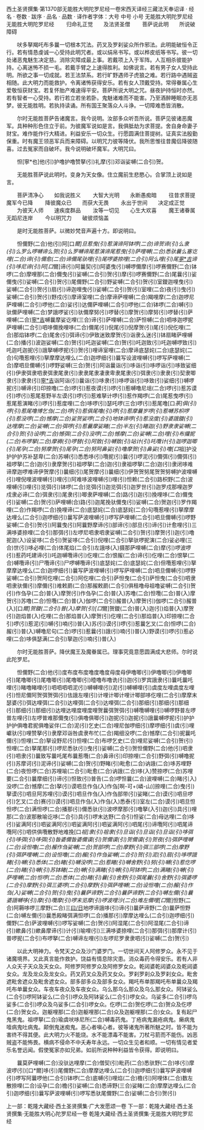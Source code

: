 西土圣贤撰集·第1370部无能胜大明陀罗尼经一卷宋西天译经三藏法天奉诏译
· 经名 · 卷数 · 跋序
· 品名 · 品数 · 译作者字体：大号 中号 小号
无能胜大明陀罗尼经
无能胜大明陀罗尼经
　　归命礼正觉　　及法贤圣僧
　　菩萨说此明　　所说破障碍

　　吠多拏羯吒布多曩一切根本咒法。药叉及罗刹娑众所作邪法。此明能破恒令正行。若有情恳虔诚一心受持此明咒者。或以绢帛书写。或以桦皮纸等书写。彼一切处诸恶鬼魅生决定慈。消除灾障成最上事。若戴项上入于军阵。人互相杀彼能护持。心离迷怖不损一毛。若戴手臂之上速得胜利。如佛说言。若有男子女人受持此明。所欲之事一切成就。若王法禁系。若行旷野遇师子虎狼之难。若行路中遇贼盗相随。此大明力而能救护。令离诸怖获得安乐。若有女人顶戴受持。常得眷属心生爱敬恒获财宝。若复怀胎产难速得平安。菩萨所说大明之咒。昼夜护持恒时亦然。若有智者一心受持。若行若立若坐若卧。鬼魅诸难而不能害。乃至酒醉睡眠亦无恶梦。彼无能胜明。若执持读诵。所有国王聚落众人斗诤。一切障难悉皆消散。

　　尔时无能胜菩萨告诸魔言。我今说明。汝部多众听吾所说。菩萨见彼诸恶魔军。具种种形色住立于前。为彼魔军说如是言。我俱胝劫为求菩提。舍自身命妻子财宝。难作能作行大精进。利益安乐一切众生。行愿圆满住菩提树。证真实法殷勤保重。时有魔王领恶军兵而来障碍。以明咒力彼等降伏。我所思惟往昔魔侣降彼随喜。过去冤家而自破坏。我今说明破坏魔军。大明咒曰。

　　怛[寧*也]他(引)护噜护噜赞拏(引)礼摩(引)邓诣娑嚩(二合引)贺。

　　无能胜菩萨说此明时。变身为天女像。住立魔前生悲愍心。合掌顶上说如是言。

　　菩萨清净心　　如我说胜义
　　大智大光明　　永断愚痴暗
　　往昔求菩提　　魔军今已降
　　降彼魔众已　　而获大无畏
　　永出于世间　　决定成正觉
　　为彼天人师　　速疾度群品
　　汝等一切见　　心生大欢喜
　　魔王诸眷属　　无蹈尼连岸
　　今以明咒力　　破彼烦恼盖

　　是时无能胜菩萨。以微妙梵音声遍十方。即说明曰。

　　怛儞野(二合)他(引)阿[口*爾]旦惹曳(引)惹演谛阿钵啰(二合)谛贺谛(引)么隶(引)么罗么啰嚩谛么贺(引)么罗嚩谛尾惹演谛尾惹曳(引)萨哩嚩(二合)悉驮曩么塞讫哩(二合)谛(引)儞愈(二合)谛儞尾驮哩(引)尾啰婆捺哩(二合引)阿么哩(引)尾[寧*吉](切身)谛(引)哆尼谛(引)阿[口*爾]谛(引)阿曩契(引)阿婆曳(引)嚩啰儞摩(引)啰赛儞野(二合)钵啰(二合)摩哩那(二合)儞曳(引)娑嚩(二合引)贺(引)摩(引)啰赛儞野(二合)尾曩(引)娑儞曳(引)娑嚩(二合引)贺(引)尾儞野(二合引)野娑嚩(二合引)贺(引)室鑁迦哩曳(引)娑嚩(二合引)贺(引)扇(引)谛迦哩曳(引)娑嚩(二合引)贺(引)室哩(二合)夜(引)曳(引)娑嚩(二合引)贺(引)野戍(引)摩谛室哩(二合)摩谛萨哩嚩(二合)羯哩摩(二合)迦啰尼萨哩嚩(二合引)啰他(二合)娑(引)达儞萨哩嚩(二合引)啰他(二合)钵啰(二合)嚩(引)驮儞萨哩嚩(二合)梦誐啰娑(引)驮儞摩努(引)啰替(引)摩贺(引)摩努(引)啰替(引)萨哩嚩(二合)[寧*吉](切)嚩曩摩娑讫哩(三合)谛(引)萨哩嚩(二合)萨怛嚩(二合)呬哆迦啰抳萨哩嚩(二合引)呬哆儞挽哩哆(二合)儞尾(引)倪尾(引)倪摩贺(引)尾(引)倪仡哩(二合)那焰钵啰(二合)尾舍(引)弭谛(引)伊致迷致摩贺(引)诣隶么迷(引)钵扇睹萨哩嚩(二合)播(引)波迦娑嚩(二合)贺(引)吒迦娑嚩(二合)贺(引)吒迦致(引)吒迦嚩啰致(引)吒迦吒迦抳(引)誐拏嚩啰抳(引)贺(引)哩谛室哩(二合)摩谛底瑟姹(二合)底瑟姹(二合)句囕惹哩(引)拏摩摩达哩么(二合)迦啰细(引)曩写设波哩嚩(引)啰写萨哩嚩(二合)摩呬旦儞嚩(引)啰野娑嚩(三合)贺(引)阿诣曩诣(引)哆诣(引)哆啰诣(引)哆致娑细(引)伊隶弭隶呬隶弭隶尾隶(引)隶隶尾隶凄隶卑隶尾隶(引)弭隶(引)隶隶(引)契隶唧隶(引)隶隶(引)[寧*吉](切身)诣阿诣(引)曩诣(引)哆隶(引)哆啰诣(引)哆致(引)娑细(引)嚩啰抳(引)嚩谛(引)印捺噜(二合)啰(引)惹夜谟(引)啰(引)惹嚩噜尼俎(二合)啰(引)惹苏谟(引)啰(引)惹尾惹野半左谟(引)啰(引)惹难拏计啰(引)惹作羯啰(二合)尾惹曳啰(引)惹尾惹演睹(引)啰(引)惹度哩(二合)哆啰(引)瑟吒啰(三合)啰(引)惹尾噜[口*荼]俱(引)啰(引)惹尾噜博乞刍(二合)啰(引)惹俱尾噜(引)啰(引)惹摩曩岁啰(引)惹嚩苏枳啰(引)惹没啰(二合)憾摩(二合)娑贺娑啰(二合引)地钵谛啰(引)惹没度(引)婆誐鑁(引)达哩摩(二合)娑嚩(二合)弭啰(引)惹曩摩娑睹(二合)半左(引)睹迦(引)野隶隶娑嚩(二合引)贺(引)设啰(二合)憾弭(二合引)没啰(二合)憾摩(二合)娑嚩(二合)哩(引)布攞抳(二合)布啰拏(二合)摩褥(引)啰替(引)阿致(引)嚩致(引)站计(引)吒囕计(引)迦啰迦唧(引)尾孕(二合)努摩贺(引)尾孕(二合)努阿鼻娑(引)噜摩贺(引)鼻娑(引)噜[口*祖]护没护护护苏补瑟卑(二合)苏嚩(引)悉悉哆(引)囕抳(引)曩(引)啰泥(引)儞弭(引)儞弭(引)祖啰拏(二合)迦(引)隶摩贺(引)祖啰拏(二合)迦(引)隶祖啰拏(二合)迦(引)隶闭哆难谛摩迦啰难谛伊贺摩(引)曩细(引)尾贺摩(引)曩细(引)伊贺贺努尾贺贺努嚩护波哩嚩(引)哩倪哩波哩嚩(引)哩(引)阿难哆波哩嚩(引)哩(引)怛赖(二合引)路枳野(二合)波哩嚩(引)哩(引)览弭(引)钵啰(二合)览弭(引)迦览弭(引)迦罗世(引)迦罗戍那哩迦罗戍隶必谛(二合)弭隶(引)尾隶(引)唧隶萨哩嚩(二合)路(引)迦(引)挽哩哆(二合)儞曳(引)娑嚩(二合)贺(引)萨哩嚩(合)路(引)迦尾挽驮儞曳(引)娑嚩(二合)贺迦(引)罗作羯哩(二合)作羯啰(二合)挽哩谛(二合)底瑟姹(二合)底瑟姹(二合)句囕惹哩(引)拏摩摩达哩么(二合引)迦啰细(引)曩写萨波哩嚩(引)啰写萨哩嚩(二合引)呬旦儞嚩(引)啰野娑嚩(二合引)贺(引)阿曩曳(引)阿曩野摩谛(引)部谛(引)部旦(引)谛(引)计愈哩(引)三满哆婆捺哩(二合引)那弭(引)左啰尼呬隶呬隶娑嚩(二合引)贺(引)摩贺(引)迦(引)噜抳迦(入)设娑哆(二合引)贺娑哆(二合引)倪哩(二合引)拏驮啰抳演(二合)娑必哩(三合)世(引)哆必哩(二合)体尾焰(二合引)左誐哆(入)摄那萨哩嚩(二合)摩(引)啰波啰(引)惹药吒建谛(引)吒迦嚩囕谛(引)仡哩(二合)恨赧(二合)谛(引)仡哩(二合)恨拏(二合)嚩囕谛(引)尸囕谛(引)尸啰嚩囕谛(引)底瑟姹(二合)底瑟姹(二合)但囕惹哩(引)拏摩摩达哩么(二合)迦啰细(引)曩写萨波哩嚩(引)啰写萨哩嚩(二合)呬旦儞嚩(引)啰野娑嚩(二合引)贺阿仡哩(二合引)阿仡哩(二合引)萨怛曳(二合引)萨怛曳(二合引)呬隶呬隶驮儞(引)摩儞(引)难敕罽(二合)那赧敕罽(二合引)俱租噜母祖噜娑嚩(二合引)贺(引)作刍孕(二合)普(入)摩贺(引)作刍孕(二合)普(入)苏噜(二合)怛囕(二合)普(入)摩贺(引)苏噜(二合)怛囕(二合)普(入)伽啰(二合引)赧普(入)摩贺(引)伽啰(二合引)赧普(入)[口*爾]贺鑁(二合引)普(入)摩贺(引)[口*爾]贺鑁(二合)普(入)迦(引)焰普(入)摩贺(引)迦焰普(入)仡哩(二合)那焰普(入)摩贺(引)仡哩(二合引)那焰普(入)印捺哩(二合引)啰(引)惹泥(引)嚩(引)喃(引)普(入)苏(引)谟(引)啰(引)惹曩乞叉(二合)怛啰(二合)赧(引)普(入)嚩噜尼句(二合)啰(引)惹曩(引)誐(引)喃(引)普(入)野谟(引)啰(引)惹必哩(二合)哆俱瑟满(二合引)拏迦(引)喃(引)普(入)

　　尔时无能胜菩萨。降伏魔王及魔眷属已。理事究竟意愿圆满成大悲师。尔时说此陀罗尼。

　　怛儞野(二合)他(引)度布度布度噜度噜度母度母伊噜唧(引)伊噜唧(引)伊噜唧(引)尾噜唧(引)尾噜唧(引)尾噜唧(引)曀噜布噜诜(引)迦(引)罗宾誐隶(引)曩吒曩吒哩(引)睹噜睹哩(引)呬呬呬呬泥(引)嚩嚩哩(引)泥(引)嚩嚩哩(引)虞度左哩虞度左哩(引)怛尼儞阿贺弭贺弭(引)佉誐左哩(引)计哩计唧计哩计唧部哆仡哩(二合引)摩摩末瑟婆(引)弭达哩弭(二合引)达哩弭(二合引)达哩弭(二合引)那细(引)那细(引)那细(引)那细(引)那细(引)达哩达哩度哩度哩贺曩弭贺弭(引)嚩囕嚩哩(引)嚩啰野普左啰普左哩(引)左啰普难那儞曳(引)俱噜俱唧(引)迦抳(引)迦抳(引)誐曩嚩啰抳(引)护护护护俱噜君抳俱噜娑伴(二合)泥(引)乞史(二合)哩尼伽啰细(引)摩啰细(引)虞(引)哩巘驮(引)哩赞拏(引)隶摩邓诣咎虞隶布忙(二合)羯细没啰(二合)憾摩(二合引)抳曩吒儞(引)怛哩(二合)拏设野尼(引)怛哩(二合)布啰乞史(二合)哩尼娑嚩(二合引)贺(引)怛哩(二合)拏尾那(引)啰尼悉驮(引)曳(引)娑嚩(二合引)贺怛儞野(二合)他(引)呬隶(引)呬隶(引)曩致写曩吒尾布曩惹囕(二合)鼻谛(引)印捺哩(二合引)野弭(引)嚩噜抳(引)苏摩诃(引)泥谛(引)娑嚩(二合)贺(引)野睹(引)毗愈(二合)讷誐(二合)哆苏哩野(二合)夜怛啰(二合)苏哩喻(二合引)毗愈(二合)讷誐(二合)哆(入)赞捺啰(二合)苏哩要(二合引)曩摩细(引)谛(引)怛致(引)普告(二合)啰怛曩(二合)波哩嚩(二合)睹(引入)没啰(二合)憾摩(二合)拏(引)谟呬旦作刍(入)作刍[啊-可+(嶙-山)]捺哩(二合)曳(引)拏谟(引)呬旦阿苏哩(引)谟(引)呬旦作刍(入)作刍部带(引)娑睹(二合)谟(引)呬旦啰(引)乞叉(二合)赛(引)谟(引)呬旦作刍(入)作刍(入)悉泰(引)室左(二合)谟(引)呬旦怛　怛啰(二合)满怛啰(二合)播那(引)儞悉驮(引)波啰摩那(引)噜拏(入引)迦(引)具(引)哩那(二合)波那散喻讫哆(二合引)具(引)啰末达野(二合引)怛娑(二合)母达哩(二合)哆(引)娑满阿(引)呬娑满阿(引)呬娑满阿(引)呬娑满阿(引)呬尾(引)谛囕阿(引)呬尾谛囕阿(引)呬供俱囕散野地难挽[口*祖]隶(引)祖隶(引)旦诣(引)旦诣(引)旦诣(引)哆弭(引)哆弭(引)哆弭(引)昝婆儞昝婆儞谟(引)贺儞谟(引)贺儞谟(引)贺夜(引)弭萨哩嚩(二合)设怛噜(二合)赧作刍娑嚩(二合)贺部啰(二合)摩野(引)弭三部啰(二合)摩野(引)弭萨哩嚩(二合)设怛噜(二合)赧(引)作刍娑嚩(二合引)贺(引)泥(引)扇(引)哆啰誐睹(引)嚩(引)悉体(二合)睹(引)嚩没啰(二合)惹睹(引)嚩舍野(引)努(引)嚩(引)惹仡啰(二合)睹(引)嚩(引)苏钵睹(二合)嚩(引)满睹(引)嚩(引)阿钵啰(二合)满睹(引)嚩(引)萨哩嚩(二合)怛啰(二合)悉体(二合)睹(引)曩(引)舍野(引)弭尾曩(引)舍野(引)弭婆啰(二合引)摩野(引)弭三婆啰(二合引)摩野(引)弭萨哩嚩(二合)设怛噜(二合)赧(引)作刍(入)娑嚩(二合引)贺(引)曳(引)曩萨谛野(二合引)曩萨谛野(二合引)嚩左儞(引)曩婆誐嚩哆(引)摩(引)囕摩(引)啰末览摩(引)啰波哩沙(二合)难左儞哩[口*爾]怛野(二合)阿耨哆啰三摩野(二合)三[曰/日](引)地啰谛誐哆(引)谛(引)曩萨谛野(二合)曩萨怛野(二合)嚩左儞(引)曩悉殿睹弭满怛啰(二合)播那(引)摩摩达哩么(二合引)迦啰细(引)儞野(二合)萨波哩嚩(引)啰写娑嚩(二合)贺(引)阿湿尾(二合引)阿湿尾(二合引)谛(引)嫰鼻(引)嫰鼻摩谛(引)计(引)喻哩(引)三满哆婆捺哩(二合引)那弭(引)那摩计(引)普啰抳(二合引)布啰拏(二合)嚩谛左哩(引)左啰尼罗隶隶呬(引)娑嚩(二合)贺(引)

　　以此大明神力。令梵天之众及沙门婆罗门。一切世间天人阿修罗众。永不见于诸魔境界。又此真言能作救护。饶益有情息除灾患。消众毒药令得安乐。若有人非人众天子天众及天女众。阿修罗阿修罗众及阿修罗女众。乾闼婆乾闼婆众及乾闼婆女众。龙及龙众及龙女众。药叉药叉众及药叉女众。罗刹罗刹众及罗刹女众。毗舍遮毗舍遮众及毗舍遮女众。部多部多众及部多女众。羯吒布单那羯吒布单曩众及羯吒布单曩女众。车夜车夜众及车夜女众。乌么那乌么那众及乌么那女众。阿钵娑么(二合引)啰阿钵娑么(二合引)啰众及阿钵娑么(二合引)啰女众。乌娑多(二合引)啰乌娑多(二合引)啰众及乌娑多(二合引)啰女众。仡啰(二合)贺仡啰(二合)贺众及仡啰(二合)贺女众。迦躯哩那(二合)迦躯哩那(二合)众及迦躯哩那(二合)女众。复有起尸鬼黑鬼。祖啰拏(二合)瑜虞吠哆尼所(二合)嚩毒药鬼。丁疮病鬼漏疮病鬼。癞病鬼噎病鬼吐病鬼。颠倒鬼迷痴鬼。恶心者嗔心者。彼等诸鬼所著所魅之时。皆不能为害终不得其便。此大明力火不能烧。水不能漂毒不能害。刀杖弓箭而不能伤。凶恶贼盗不能怖畏。横病不侵命不中夭寿年永远。一切众生见者和顺。一切有情见者爱乐名誉远闻。假使冤家亦如兄弟。如前所说种种利益皆令获得。即说明曰。

　　曩莫萨哩嚩(二合)没驮达哩摩(二合)僧契(引)毗药(二合)悉驮野(二合)哆(引)摩波啰(引)[口*爾]哆(引)尾儞野(二合)摩摩达哩么(二合引)迦啰细(引)曩写萨波哩嚩(引)啰写阿曩啰他(二合引)钵啰(二合)底嚩(引)哩焰(二合)檐(引)阿哩体(二合)数左散捺哩(二合)设孕(二合)檐(引)娑嚩(二合)悉谛野(三合)娑睹(二合)摩摩达哩么(二合引)迦啰细(引)曩写萨波哩嚩(引)啰写悉驮尾儞野(二合)娑嚩(二合引)贺(引)

上一部：乾隆大藏经·西土圣贤撰集·广大发愿颂一卷
下一部：乾隆大藏经·西土圣贤撰集·无能胜大明心陀罗尼经一卷
乾隆大藏经·西土圣贤撰集·无能胜大明陀罗尼经